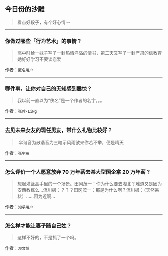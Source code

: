 ## 今日份的沙雕

> 看点好段子，有个好心情～


 
---

### 你做过哪些「行为艺术」的事情？

> 高中时给一妹子写了一封热情洋溢的情书，第二天又写了一封严肃的信教育她好好学习不要谈恋爱


作者：`匿名用户`

---

### 哪件事，让你对自己的无知感到震惊？

> 我以前一直以为“佚名”是一个作者的名字。。。


作者：`张玲-LiNg`

---

### 去见未来女友的现任男友，带什么礼物比较好？

> .伞谐音为散谐音为三暗示风雨欲来你若不举，便是晴天


作者：`张宇辰`

---

### 怎么评价一个人愿意放弃 70 万年薪去某大型国企拿 20 万年薪？

> 想起灌篮高手里的一个场景。田冈茂一：你为什么要去湘北？难道又是因为安西教练么…流川枫：？？？田冈茂一：那是为什么啊？流川枫：（天然呆状）……因为近啊…


作者：`知乎用户`

---

### 怎么样才能让妻子随自己姓？

> 这样不好的，不是抓了一个吗。


作者：`邓文博`
